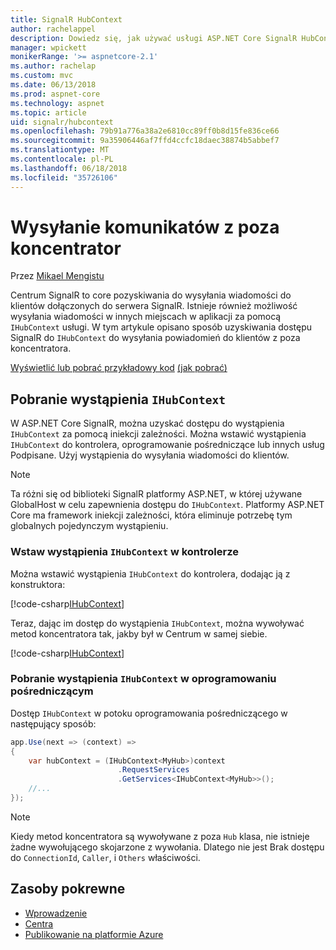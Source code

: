 ```yaml
---
title: SignalR HubContext
author: rachelappel
description: Dowiedz się, jak używać usługi ASP.NET Core SignalR HubContext wysyłania powiadomień do klientów z poza koncentratora.
manager: wpickett
monikerRange: '>= aspnetcore-2.1'
ms.author: rachelap
ms.custom: mvc
ms.date: 06/13/2018
ms.prod: aspnet-core
ms.technology: aspnet
ms.topic: article
uid: signalr/hubcontext
ms.openlocfilehash: 79b91a776a38a2e6810cc89ff0b8d15fe836ce66
ms.sourcegitcommit: 9a35906446af7ffd4ccfc18daec38874b5abbef7
ms.translationtype: MT
ms.contentlocale: pl-PL
ms.lasthandoff: 06/18/2018
ms.locfileid: "35726106"
---
```

# <a name="send-messages-from-outside-a-hub"></a>Wysyłanie komunikatów z poza koncentrator

Przez [Mikael Mengistu](https://twitter.com/MikaelM_12)

Centrum SignalR to core pozyskiwania do wysyłania wiadomości do klientów dołączonych do serwera SignalR. Istnieje również możliwość wysyłania wiadomości w innych miejscach w aplikacji za pomocą `IHubContext` usługi. W tym artykule opisano sposób uzyskiwania dostępu SignalR do `IHubContext` do wysyłania powiadomień do klientów z poza koncentratora.

[Wyświetlić lub pobrać przykładowy kod](https://github.com/aspnet/Docs/tree/master/aspnetcore/signalr/hubcontext/sample/) [(jak pobrać)](xref:tutorials/index#how-to-download-a-sample)

## <a name="get-an-instance-of-ihubcontext"></a>Pobranie wystąpienia `IHubContext`

W ASP.NET Core SignalR, można uzyskać dostępu do wystąpienia `IHubContext` za pomocą iniekcji zależności. Można wstawić wystąpienia `IHubContext` do kontrolera, oprogramowanie pośredniczące lub innych usług Podpisane. Użyj wystąpienia do wysyłania wiadomości do klientów.

> [!NOTE]
> Ta różni się od biblioteki SignalR platformy ASP.NET, w której używane GlobalHost w celu zapewnienia dostępu do `IHubContext`. Platformy ASP.NET Core ma framework iniekcji zależności, która eliminuje potrzebę tym globalnych pojedynczym wystąpieniu.

### <a name="inject-an-instance-of-ihubcontext-in-a-controller"></a>Wstaw wystąpienia `IHubContext` w kontrolerze

Można wstawić wystąpienia `IHubContext` do kontrolera, dodając ją z konstruktora:

[!code-csharp[IHubContext](hubcontext/sample/Controllers/HomeController.cs?range=12-19,57)]

Teraz, dając im dostęp do wystąpienia `IHubContext`, można wywoływać metod koncentratora tak, jakby był w Centrum w samej siebie.

[!code-csharp[IHubContext](hubcontext/sample/Controllers/HomeController.cs?range=21-25)]

### <a name="get-an-instance-of-ihubcontext-in-middleware"></a>Pobranie wystąpienia `IHubContext` w oprogramowaniu pośredniczącym

Dostęp `IHubContext` w potoku oprogramowania pośredniczącego w następujący sposób:

```csharp
app.Use(next => (context) =>
{
    var hubContext = (IHubContext<MyHub>)context
                        .RequestServices
                        .GetServices<IHubContext<MyHub>>();
    //...
});
```

> [!NOTE]
> Kiedy metod koncentratora są wywoływane z poza `Hub` klasa, nie istnieje żadne wywołującego skojarzone z wywołania. Dlatego nie jest Brak dostępu do `ConnectionId`, `Caller`, i `Others` właściwości.

## <a name="related-resources"></a>Zasoby pokrewne

* [Wprowadzenie](xref:signalr/get-started)
* [Centra](xref:signalr/hubs)
* [Publikowanie na platformie Azure](xref:signalr/publish-to-azure-web-app)
